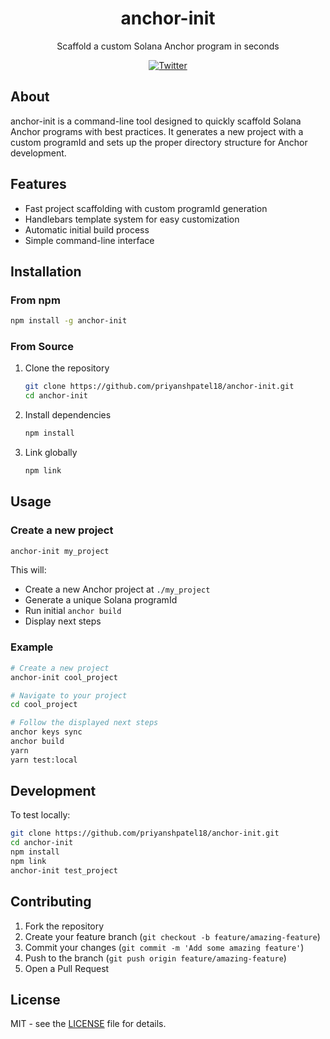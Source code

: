 <div align="center">
  <h1>anchor-init</h1>
  <p>Scaffold a custom Solana Anchor program in seconds</p>
  
  <a class="header-badge" target="_blank" href="https://twitter.com/priyansh_ptl18"> <img alt="Twitter" src="https://img.shields.io/badge/@priyansh_ptl18-000000?style=for-the-badge&logo=x&logoColor=white"> </a> </div>

</div>

## About

anchor-init is a command-line tool designed to quickly scaffold Solana Anchor programs with best practices. It generates a new project with a custom programId and sets up the proper directory structure for Anchor development.

## Features

- Fast project scaffolding with custom programId generation
- Handlebars template system for easy customization
- Automatic initial build process
- Simple command-line interface

## Installation

### From npm
```bash
npm install -g anchor-init
```

### From Source
1. Clone the repository
   ```bash
   git clone https://github.com/priyanshpatel18/anchor-init.git
   cd anchor-init
   ```
2. Install dependencies
   ```bash
   npm install
   ```
3. Link globally
   ```bash
   npm link
   ```

## Usage

### Create a new project
```bash
anchor-init my_project
```

This will:
- Create a new Anchor project at `./my_project`
- Generate a unique Solana programId
- Run initial `anchor build`
- Display next steps

### Example
```bash
# Create a new project
anchor-init cool_project

# Navigate to your project
cd cool_project

# Follow the displayed next steps
anchor keys sync
anchor build
yarn
yarn test:local
```

## Development

To test locally:
```bash
git clone https://github.com/priyanshpatel18/anchor-init.git
cd anchor-init
npm install
npm link
anchor-init test_project
```

## Contributing

1. Fork the repository
2. Create your feature branch (`git checkout -b feature/amazing-feature`)
3. Commit your changes (`git commit -m 'Add some amazing feature'`)
4. Push to the branch (`git push origin feature/amazing-feature`)
5. Open a Pull Request

## License

MIT - see the [LICENSE](LICENSE) file for details.